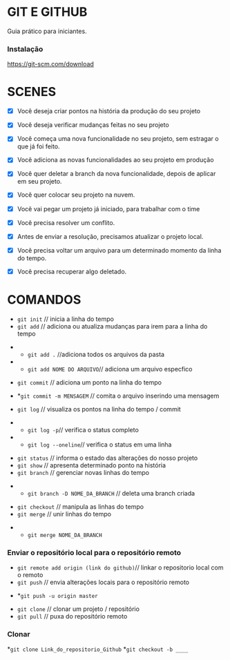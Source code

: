 # GIT E GITHUB

Guia prático para iniciantes.

### Instalação

https://git-scm.com/download

# SCENES

- [x] Você deseja criar pontos na história da produção do seu projeto
- [x] Você deseja verificar mudanças feitas no seu projeto

- [x] Você começa uma nova funcionalidade no seu projeto, sem estragar o que já foi feito.
- [x] Você adiciona as novas funcionalidades ao seu projeto em produção
- [x] Você quer deletar a branch da nova funcionalidade, depois de aplicar em seu projeto.

- [x] Você quer colocar seu projeto na nuvem.

- [x] Você vai pegar um projeto já iniciado, para trabalhar com o time
- [x] Você precisa resolver um conflito.
- [x] Antes de enviar a resolução, precisamos atualizar o projeto local.

- [x] Você precisa voltar um arquivo para um determinado momento da linha do tempo.
- [x] Você precisa recuperar algo deletado.

# COMANDOS

* `git init` // inicia a linha do tempo
* `git add` // adiciona ou atualiza mudanças para irem para a linha do tempo
- * `git add .` //adiciona todos os arquivos da pasta
- * `git add NOME DO ARQUIVO`// adiciona um arquivo especfico
* `git commit` // adiciona um ponto na linha do tempo
- *`git commit -m MENSAGEM` // comita o arquivo inserindo uma mensagem
* `git log` // visualiza os pontos na linha do tempo / commit
- * `git log -p`// verifica o status completo
- * `git log --oneline`// verifica o status em uma linha 
* `git status` // informa o estado das alterações do nosso projeto
* `git show` // apresenta determinado ponto na história
* `git branch` // gerenciar novas linhas do tempo
- * `git branch -D NOME_DA_BRANCH` // deleta uma branch criada
* `git checkout` // manipula as linhas do tempo
* `git merge` // unir linhas do tempo
- * `git merge NOME_DA_BRANCH`

### Enviar o repositório local para o repositório remoto
* `git remote add origin (link do github)`// linkar o repositorio local com o remoto
* `git push` // envia alterações locais para o repositório remoto
- *`git push -u origin master`
* `git clone` // clonar um projeto / repositório
* `git pull` // puxa do repositório remoto

### Clonar
*`git clone Link_do_repositorio_Github`
*`git checkout -b ____`